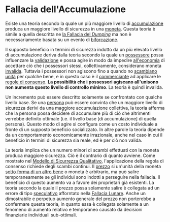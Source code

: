 # Fallacia dell'Accumulazione



Esiste una teoria secondo la quale un più maggiore livello di [accumulazione]() produca un maggiore livello di sicurezza in una [moneta](). Questa teoria è simile a quella descritta ne [la Fallacia del _Dumping_]() ma non è necessariamente basata su un evento di [biforcazione]().

Il supposto beneficio in termini di sicurezza indotto da un più elevato livello di accumulazione deriva dalla teoria secondo la quale un [possessore]() possa influenzare la [validazione]() e possa agire in modo da  impedire [all'economia]() di accettare ciò che i possessori stessi, collettivamente, considerano moneta [invalida](). Tuttavia i possessori non agiscono fino a quando no [scambiano]() [unità]() per qualche bene, e in questo caso è il [commerciante]() ad applicare le [regole di consenso](). **La possibilità che i possessori agiscano all'unisono non aumenta questo livello di controllo minimo**. La teoria è quindi invalida.

Un incremento può essere descritto solamente se confrontato con qualche livello base. Se una [persona]() può essere convinta che un maggiore livello di sicurezza derivi da una maggiore accumulazione collettiva, la teoria afferma che la persona possa decidere di accumulare più di ciò che altrimenti verrebbe definito ottimale (i.e. il livello base [di accumulazione] di quella persona). Questo modo di agire si configura come un costo individuale a fronte di un supposto beneficio socializzato. In altre parole la teoria dipende da un comportamento economicamente irrazionale, anche nel caso in cui il beneficio in termini di sicurezza sia reale, ed è per ciò non valida.

La teoria implica che un numero minori di scambi effettuati con la moneta produca maggiore sicurezza. Ciò è il contrario di quanto avviene. Come mostrato nel [Modello di Sicurrezza Qualitativo](), l'applicazione della regola di consenso richiede degli scambi continui. Il [prezzo]() si un'unità della moneta [sotto forma di un altro bene]() o moneta è arbitrario, ma può salire temporaneamente se gli individui sono indotti a perseguire nella fallacia. Il beneficio di questo aumento va a favore dei proprietari già esistenti. La teoria secondo la quale il prezzo possa solamente salire è collegata ad un errore di tipo [speculativo]() afforntato nella [Fallacia Lunare](). Anche un dimostrabile e perpetuo aumento generale del prezzo non porterebbe a confermare questa teoria, in quanto essa è collegata solamente a un fenomeno di aumento relativo e temporaneo causato da decisioni finanziarie individuali sub-ottimali. 





